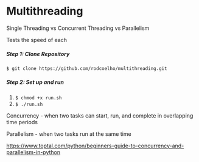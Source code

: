 # Multithreading

Single Threading vs Concurrent Threading vs Parallelism

Tests the speed of each 

##### Step 1: Clone Repository

`$ git clone https://github.com/rodcoelho/multithreading.git`

##### Step 2: Set up and run

1) `$ chmod +x run.sh`
2) `$ ./run.sh`


Concurrency - when two tasks can start, run, and complete in overlapping time periods

Parallelism - when two tasks run at the same time

https://www.toptal.com/python/beginners-guide-to-concurrency-and-parallelism-in-python